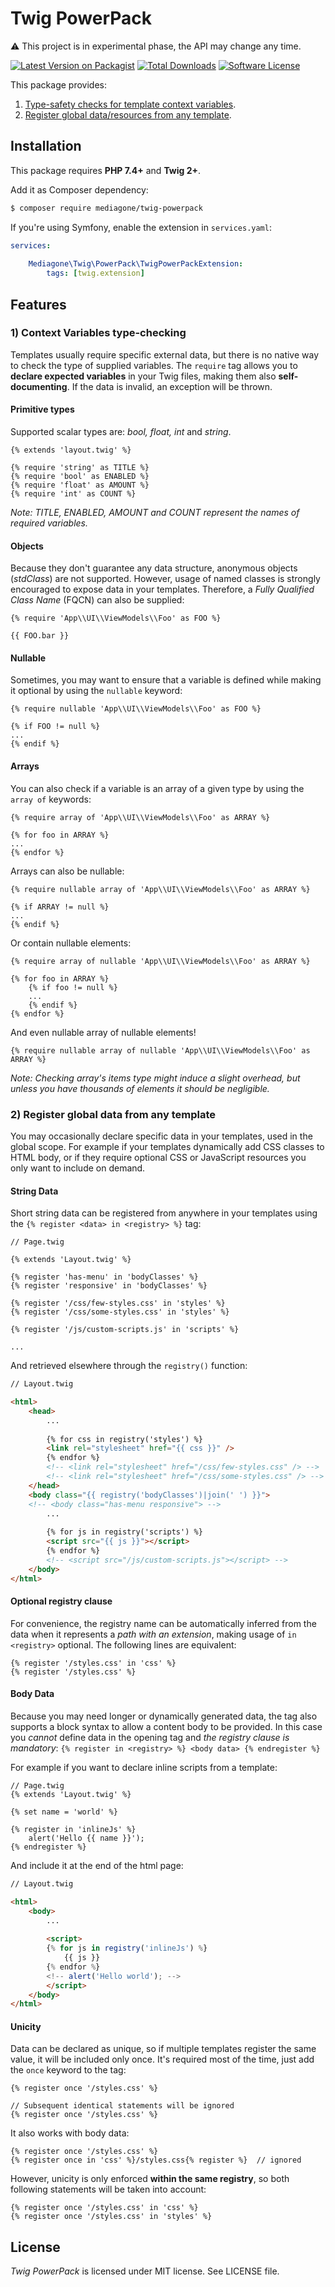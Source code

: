 # Twig PowerPack

⚠️ This project is in experimental phase, the API may change any time.

[![Latest Version on Packagist][ico-version]][link-packagist]
[![Total Downloads][ico-downloads]][link-downloads]
[![Software License][ico-license]](LICENSE)

This package provides:
1. [Type-safety checks for template context variables](#feat1).
2. [Register global data/resources from any template](#feat2).


## Installation
This package requires **PHP 7.4+** and **Twig 2+**.

Add it as Composer dependency:
```sh
$ composer require mediagone/twig-powerpack
```
If you're using Symfony, enable the extension in `services.yaml`:
```yaml
services:
    
    Mediagone\Twig\PowerPack\TwigPowerPackExtension:
        tags: [twig.extension]
```


## Features

### <a name="feat1"></a>1) Context Variables type-checking

Templates usually require specific external data, but there is no native way to check the type of supplied variables. The `require` tag allows you to **declare expected variables** in your Twig files, making them also **self-documenting**. If the data is invalid, an exception will be thrown.

#### Primitive types
Supported scalar types are: _bool, float, int_ and _string_.

```twig
{% extends 'layout.twig' %}

{% require 'string' as TITLE %}
{% require 'bool' as ENABLED %}
{% require 'float' as AMOUNT %}
{% require 'int' as COUNT %}
```
_Note: TITLE, ENABLED, AMOUNT and COUNT represent the names of required variables._

#### Objects
Because they don't guarantee any data structure, anonymous objects (_stdClass_) are not supported. However, usage of named classes is strongly encouraged to expose data in your templates. Therefore, a _Fully Qualified Class Name_ (FQCN) can also be supplied:
```twig
{% require 'App\\UI\\ViewModels\\Foo' as FOO %}

{{ FOO.bar }}
```

#### Nullable
Sometimes, you may want to ensure that a variable is defined while making it optional by using the `nullable` keyword:
```twig
{% require nullable 'App\\UI\\ViewModels\\Foo' as FOO %}

{% if FOO != null %}
...
{% endif %}
```

#### Arrays
You can also check if a variable is an array of a given type by using the `array of` keywords:

```twig
{% require array of 'App\\UI\\ViewModels\\Foo' as ARRAY %}

{% for foo in ARRAY %}
...
{% endfor %}
```

Arrays can also be nullable:
```twig
{% require nullable array of 'App\\UI\\ViewModels\\Foo' as ARRAY %}

{% if ARRAY != null %}
...
{% endif %}
```

Or contain nullable elements:
```twig
{% require array of nullable 'App\\UI\\ViewModels\\Foo' as ARRAY %}

{% for foo in ARRAY %}
    {% if foo != null %}
    ...
    {% endif %}
{% endfor %}
```

And even nullable array of nullable elements!
```twig
{% require nullable array of nullable 'App\\UI\\ViewModels\\Foo' as ARRAY %}
```

_Note: Checking array's items type might induce a slight overhead, but unless you have thousands of elements it should be negligible._



### <a name="feat2"></a>2) Register global data from any template

You may occasionally declare specific data in your templates, used in the global scope. For example if your templates dynamically add CSS classes to HTML body, or if they require optional CSS or JavaScript resources you only want to include on demand.

#### String Data

Short string data can be registered from anywhere in your templates using the `{% register <data> in <registry> %}` tag:
```twig
// Page.twig

{% extends 'Layout.twig' %}

{% register 'has-menu' in 'bodyClasses' %}
{% register 'responsive' in 'bodyClasses' %}

{% register '/css/few-styles.css' in 'styles' %}
{% register '/css/some-styles.css' in 'styles' %}

{% register '/js/custom-scripts.js' in 'scripts' %}

...
```

And retrieved elsewhere through the `registry()` function:
```html
// Layout.twig

<html>
    <head>
        ...
        
        {% for css in registry('styles') %}
        <link rel="stylesheet" href="{{ css }}" />
        {% endfor %}
        <!-- <link rel="stylesheet" href="/css/few-styles.css" /> -->
        <!-- <link rel="stylesheet" href="/css/some-styles.css" /> -->
    </head>
    <body class="{{ registry('bodyClasses')|join(' ') }}">
    <!-- <body class="has-menu responsive"> -->
        ...
        
        {% for js in registry('scripts') %}
        <script src="{{ js }}"></script>
        {% endfor %}
        <!-- <script src="/js/custom-scripts.js"></script> -->
    </body>
</html>
```


#### Optional registry clause

For convenience, the registry name can be automatically inferred from the data when it represents a _path with an extension_, making usage of `in <registry>` optional. The following lines are equivalent:

```twig
{% register '/styles.css' in 'css' %}
{% register '/styles.css' %}
```


#### Body Data
Because you may need longer or dynamically generated data, the tag also supports a block syntax to allow a content body to be provided. In this case you _cannot_ define data in the opening tag and _the registry clause is mandatory_:
`{% register in <registry> %} <body data> {% endregister %}`

For example if you want to declare inline scripts from a template:
```twig
// Page.twig
{% extends 'Layout.twig' %}

{% set name = 'world' %}

{% register in 'inlineJs' %}
    alert('Hello {{ name }}');
{% endregister %}
```
And include it at the end of the html page:
```html
// Layout.twig

<html>
    <body>
        ...
    
        <script>
        {% for js in registry('inlineJs') %}
            {{ js }}
        {% endfor %}
        <!-- alert('Hello world'); -->
        </script>
    </body>
</html>
```


#### Unicity

Data can be declared as unique, so if multiple templates register the same value, it will be included only once. It's required most of the time, just add the `once` keyword to the tag:

```twig
{% register once '/styles.css' %} 

// Subsequent identical statements will be ignored
{% register once '/styles.css' %}
```

It also works with body data:
```twig
{% register once '/styles.css' %}
{% register once in 'css' %}/styles.css{% register %}  // ignored
```

However, unicity is only enforced **within the same registry**, so both following statements will be taken into account:
```twig
{% register once '/styles.css' in 'css' %}
{% register once '/styles.css' in 'styles' %}
```


## License

_Twig PowerPack_ is licensed under MIT license. See LICENSE file.



[ico-version]: https://img.shields.io/packagist/v/mediagone/twig-powerpack.svg
[ico-downloads]: https://img.shields.io/packagist/dt/mediagone/twig-powerpack.svg
[ico-license]: https://img.shields.io/badge/license-MIT-brightgreen.svg

[link-packagist]: https://packagist.org/packages/mediagone/twig-powerpack
[link-downloads]: https://packagist.org/packages/mediagone/twig-powerpack
